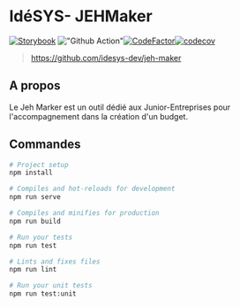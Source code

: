 # IdéSYS- JEHMaker
[![Storybook](https://cdn.jsdelivr.net/gh/storybookjs/brand@master/badge/badge-storybook.svg)](https://jeh-marker-storybook.netlify.com)
!["Github Action"](https://github.com/idesys-dev/jeh-maker/workflows/CI/badge.svg)[![CodeFactor](https://www.codefactor.io/repository/github/idesys-dev/jeh-maker/badge)](https://www.codefactor.io/repository/github/idesys-dev/jeh-maker)[![codecov](https://codecov.io/gh/idesys-dev/jeh-maker/branch/master/graph/badge.svg)](https://codecov.io/gh/idesys-dev/jeh-maker)

> https://github.com/idesys-dev/jeh-maker

## A propos

Le Jeh Marker est un outil dédié aux Junior-Entreprises pour l'accompagnement dans la création d'un budget.


## Commandes
```bash
# Project setup
npm install

# Compiles and hot-reloads for development
npm run serve

# Compiles and minifies for production
npm run build

# Run your tests
npm run test

# Lints and fixes files
npm run lint

# Run your unit tests
npm run test:unit
```
